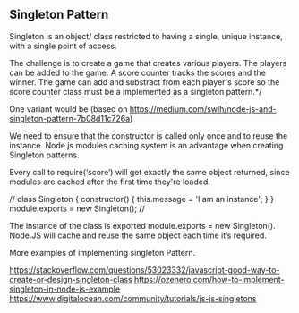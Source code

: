 ## Singleton Pattern


Singleton is an object/ class restricted to having a single, unique instance, 
with a single point of access. 

The challenge is to create a game that creates various players. 
The players can be added to the game. A score counter tracks the scores and the winner. 
The game can add and substract from each player's score so the score counter class must be a 
implemented as a singleton pattern.*/

One variant would be
(based on https://medium.com/swlh/node-js-and-singleton-pattern-7b08d11c726a)


We need to ensure that the constructor is called only once and to reuse the instance.
Node.js modules caching system is an advantage when creating Singleton patterns.

Every call to require(‘score’) will get exactly the same object returned, since modules are cached after the first time they're loaded.

//
class Singleton {
    constructor() {
        this.message = 'I am an instance';
    }
}
module.exports = new Singleton();
//

The instance of the class is exported module.exports = new Singleton(). Node.JS will cache and reuse the same object each time it’s required.

More examples of implementing singleton Pattern.

https://stackoverflow.com/questions/53023332/javascript-good-way-to-create-or-design-singleton-class
https://ozenero.com/how-to-implement-singleton-in-node-js-example
https://www.digitalocean.com/community/tutorials/js-js-singletons
